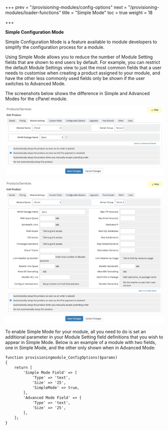 +++
prev = "/provisioning-modules/config-options"
next = "/provisioning-modules/loader-functions"
title = "Simple Mode"
toc = true
weight = 18

+++

**Simple Configuration Mode**

Simple Configuration Mode is a feature available to module developers to simplify the configuration process for a module.

Using Simple Mode allows you to reduce the number of Module Setting fields that are shown to end users by default.  For example, you can restrict the default Module Settings view to just the most common fields that a user needs to customise when creating a product assigned to your module, and have the other less commonly used fields only be shown if the user switches to Advanced Mode.

The screenshots below shows the difference in Simple and Advanced Modes for the cPanel module.

![Simple Mode](cpanel-simple-mode.png)

![Advanced Mode](cpanel-advanced-mode.png)

To enable Simple Mode for your module, all you need to do is set an additional parameter in your Module Setting field definitions that you wish to appear in Simple Mode.  Below is an example of a module with two fields, one in Simple Mode, and the other only shown when in Advanced Mode:

```
function provisioningmodule_ConfigOptions($params)
{
    return [
        'Simple Mode Field' => [
            'Type' => 'text',
            'Size' => '25',
            'SimpleMode' => true,
        ],
        'Advanced Mode Field' => [
            'Type' => 'text',
            'Size' => '25',
        ],
    ];
}
```
